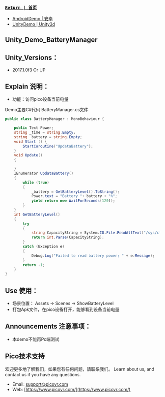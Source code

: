 
###  [ `Return | 首页` ](https://github.com/PicoSupport/PicoSupport)
* [AndroidDemo | 安卓](https://github.com/PicoSupport/PicoSupport/blob/master/android.md)
* [UnityDemo | Unity3d](https://github.com/PicoSupport/PicoSupport/blob/master/unity.md)

## Unity_Demo_BatteryManager

## Unity_Versions：
- 2017.1.0f3 Or UP

## Explain 说明：

- 功能：访问pico设备当前电量

Demo主要C#代码 BatteryManager.cs文件

```C#
public class BatteryManager : MonoBehaviour {

    public Text Power;
    string _time = string.Empty;
    string _battery = string.Empty;
	void Start () {
        StartCoroutine("UpdataBattery");
	}
    void Update()
    {

    }
    IEnumerator UpdataBattery()
    {
        while (true)
        {
            _battery = GetBatteryLevel().ToString();
            Power.text = "Battery "+_battery + "%";
            yield return new WaitForSeconds(120f);
        }
    }
    int GetBatteryLevel()
    {
        try
        {
            string CapacityString = System.IO.File.ReadAllText("/sys/class/power_supply/battery/capacity");
            return int.Parse(CapacityString);
        }
        catch (Exception e)
        {
            Debug.Log("Failed to read battery power; " + e.Message);
        }
        return -1;
    }
}
```

## Use 使用：
- 场景位置： Assets -> Scenes -> ShowBatteryLevel
- 打包Apk文件，在pico设备打开，能够看到设备当前电量

## Announcements 注意事项：
- 本demo不能再Pc端测试

## Pico技术支持
欢迎更多地了解我们，如果您有任何问题，请联系我们。
Learn about us, and contact us if you have any questions. 

- Email:  support@picovr.com
- Web:  [https://www.picovr.com/](https://www.picovr.com/)
